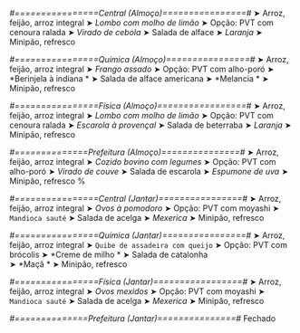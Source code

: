 
*#================Central (Almoço)================#*
➤ Arroz, feijão, arroz integral
➤ *Lombo com molho de limão*
➤ Opção: PVT com cenoura ralada
➤ *Virado de cebola*
➤ Salada de alface
➤ *Laranja*
➤ Minipão, refresco

*#================Química (Almoço)================#*
➤ Arroz, feijão, arroz integral
➤ *Frango assado*
➤ Opção: PVT com alho-poró 
➤ *Berinjela à indiana *
➤ Salada de alface americana 
➤ *Melancia *
➤ Minipão, refresco

*#================Física (Almoço)=================#*
➤ Arroz, feijão, arroz integral
➤ *Lombo com molho de limão*
➤ Opção: PVT com cenoura ralada
➤ *Escarola à provençal*
➤ Salada de beterraba
➤ *Laranja*
➤ Minipão, refresco

*#==============Prefeitura (Almoço)===============#*
➤ Arroz, feijão, arroz integral 
➤ *Cozido bovino com legumes*
➤ Opção: PVT com alho-poró
➤ *Virado de couve*
➤ Salada de escarola
➤ *Espumone de uva*
➤ Minipão, refresco
%

*#================Central (Jantar)================#*
➤ Arroz, feijão, arroz integral
➤ *Ovos à pomodoro*
➤ Opção: PVT com moyashi
➤ `Mandioca sauté`
➤ Salada de acelga
➤ *Mexerica*
➤ Minipão, refresco

*#================Química (Jantar)================#*
➤ Arroz, feijão, arroz integral
➤ `Quibe de assadeira com queijo`
➤ Opção: PVT com brócolis
➤ *Creme de milho *
➤ Salada de catalonha  
➤ *Maçã  *
➤ Minipão, refresco

*#================Física (Jantar)=================#*
➤ Arroz, feijão, arroz integral
➤ *Ovos mexidos*
➤ Opção: PVT com moyashi
➤ `Mandioca sauté`
➤ Salada de acelga
➤ *Mexerica*
➤ Minipão, refresco

*#==============Prefeitura (Jantar)===============#*
Fechado

